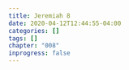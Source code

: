 ```yaml
---
title: Jeremiah 8
date: 2020-04-12T12:44:55-04:00
categories: []
tags: []
chapter: "008"
inprogress: false
---
```


